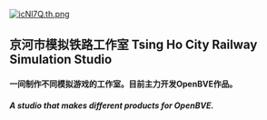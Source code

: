  [![icNl7Q.th.png](https://i.328888.xyz/2023/04/09/icNl7Q.th.png)](https://imgloc.com/i/icNl7Q)
## 京河市模拟铁路工作室 Tsing Ho City Railway Simulation Studio

#### 一间制作不同模拟游戏的工作室。目前主力开发OpenBVE作品。
#####  A studio that makes different products for OpenBVE.
